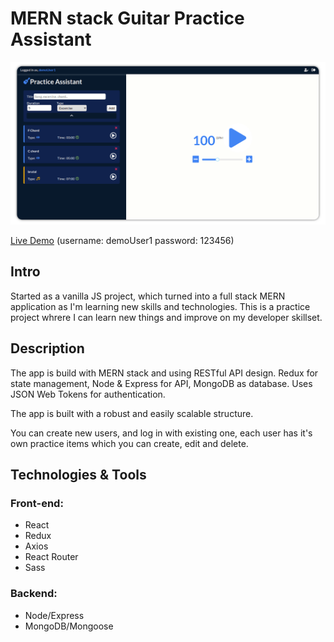 # MERN stack Guitar Practice Assistant

<img src="client/src/assets/guitar-pa.png"/>

[Live Demo](https://guitar-pa.netlify.app/) (username: demoUser1 password: 123456)

## Intro

Started as a vanilla JS project, which turned into a full stack MERN application as I'm learning new skills and technologies. This is a practice project whrere I can learn new things and improve on my developer skillset.

## Description

The app is build with MERN stack and using RESTful API design. Redux for state management, Node & Express for API, MongoDB as database. Uses JSON Web Tokens for authentication.

The app is built with a robust and easily scalable structure.

You can create new users, and log in with existing one, each user has it's own practice items which you can create, edit and delete.

## Technologies & Tools

### Front-end:

- React
- Redux
- Axios
- React Router
- Sass

### Backend:

- Node/Express
- MongoDB/Mongoose
